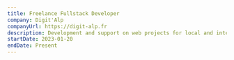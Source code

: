 ```yaml
---
title: Freelance Fullstack Developer
company: Digit'Alp
companyUrl: https://digit-alp.fr
description: Development and support on web projects for local and international companies.
startDate: 2023-01-20
endDate: Present
---
```

